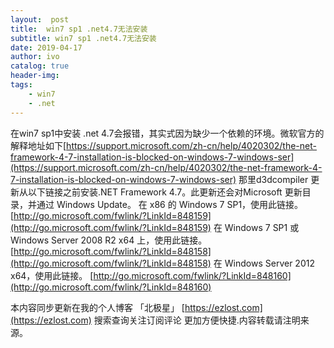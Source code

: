 ```yaml
---
layout:  post
title:  win7 sp1 .net4.7无法安装
subtitle: win7 sp1 .net4.7无法安装 
date: 2019-04-17
author: ivo
catalog: true
header-img:
tags:
    - win7
    - .net
---
```

在win7 sp1中安装 .net 4.7会报错，其实式因为缺少一个依赖的环境。微软官方的解释地址如下[https://support.microsoft.com/zh-cn/help/4020302/the-net-framework-4-7-installation-is-blocked-on-windows-7-windows-ser](https://support.microsoft.com/zh-cn/help/4020302/the-net-framework-4-7-installation-is-blocked-on-windows-7-windows-ser)
那里d3dcompiler 更新从以下链接之前安装.NET Framework 4.7。此更新还会对Microsoft 更新目录，并通过 Windows Update。
在 x86 的 Windows 7 SP1，使用此链接。[http://go.microsoft.com/fwlink/?LinkId=848159](http://go.microsoft.com/fwlink/?LinkId=848159)
在 Windows 7 SP1 或 Windows Server 2008 R2 x64 上，使用此链接。
[http://go.microsoft.com/fwlink/?LinkId=848158](http://go.microsoft.com/fwlink/?LinkId=848158)
在 Windows Server 2012 x64，使用此链接。
[http://go.microsoft.com/fwlink/?LinkId=848160](http://go.microsoft.com/fwlink/?LinkId=848160)


本内容同步更新在我的个人博客 「北极星」 [https://ezlost.com](https://ezlost.com)  搜索查询关注订阅评论 更加方便快捷.内容转载请注明来源。
